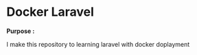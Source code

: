 <h1>Docker Laravel</h1>

<b> Purpose : </b>
 <p>
 I make this repository to learning laravel with docker doplayment
 </p>
